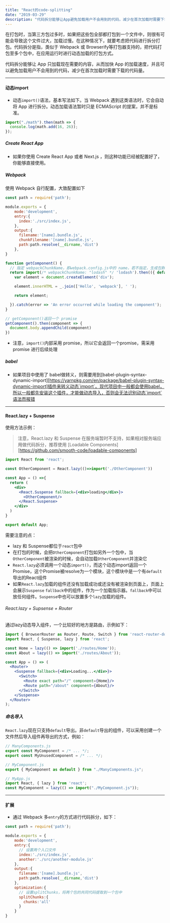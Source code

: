 ```yaml
---
title: "React的code-splitting"
date: "2019-03-29"
description: "代码拆分能够让App避免加载用户不会用到的代码，减少在首次加载时需要下载的代码量。在此记录一下React的代码拆分方法。"
---
```


在打包时，当第三方包过多时，如果把这些包全部都打包到一个文件中，则很有可能会导致这个文件过大，加载过慢。在这种情况下，就要考虑把代码进行拆分打包。代码拆分是指，类似于 Webpack 或 Browserify等打包器支持的，把代码打包至多个包中，在应用运行时进行动态加载的打包方式。

代码拆分能够让 App 只加载现在需要的内容，从而加快 App 的加载速度，并且可以避免加载用户不会用到的代码，减少在首次加载时需要下载的代码量。

------



#### 动态import

- 动态`import()`语法，基本写法如下。当 Webpack 遇到这类语法时，它会自动将 App 进行拆分。动态加载语法暂时只是 ECMAScript 的提案，并不是标准。

```jsx
import("./math").then(math => {
  console.log(math.add(16, 26));
});
```

##### Create React App

- 如果你使用 Create React App 或者 Next.js ，则这种功能已经被配置好了，你能够直接使用。

##### Webpack

使用 Webpack 自行配置，大致配置如下

```javascript
const path = require('path');

module.exports = {
    mode:'development',
    entry:{
      index:'./src/index.js',
    },
    output:{
      filename:'[name].bundle.js',
      chunkFilename:'[name].bundle.js',
      path:path.resolve(__dirname,'dist')
    },
}
```

```javascript
function getComponent() {
  // 指定 webpackChunkName，即webpack.config.js中的 name，若不指定，生成包默认会命名为 0.bundle.js
  return import(/* webpackChunkName: "lodash" */ 'lodash').then(({ default: _ }) => {
    var element = document.createElement('div');

    element.innerHTML = _.join(['Hello', 'webpack'], ' ');

    return element;

  }).catch(error => 'An error occurred while loading the component');
}

// getComponent()返回一个 promise
getComponent().then(component => {
  document.body.appendChild(component)
})
```

- 注意，`import()`内部采用 promise，所以它会返回一个promise，需采用 promise 进行后续处理

##### babel

- 如果项目中使用了 babel做转义，则需要用到[babel-plugin-syntax-dynamic-import][https://yarnpkg.com/en/package/babel-plugin-syntax-dynamic-import]插件来转义动态`import`。现代项目中一般都会使用babel，所以一般都先安装这个插件，才能做动态导入，否则会无法识别动态`import`语法而报错

------

#### React.lazy + Suspense

使用方法示例：

> 注意，React.lazy 和 Suspense 在服务端暂时不支持，如果相对服务端应用做代码拆分，推荐使用 [Loadable Components][https://github.com/smooth-code/loadable-components]

```jsx
import React from 'react';

const OtherComponent = React.lazy(()=>import('./OtherComponent'))

const App = () =>{
  return (
    <div>
      <React.Suspense fallback={<div>loading</div>}>
        <OtherComponent/>
      </React.Suspense>
    </div>
  )
}

export default App;
```

需要注意的点：

- lazy 和 Suspense都位于`react`包中
- 在打包的时候，会把`OtherComponent`打包如另外一个包中，当`OtherComponent`被渲染的时候，会自动加载`OtherComponent`并渲染它
- `React.lazy`必须调用一个动态`import()`，而这个动态import返回一个Promise，这个Promise被resolve为一个模块，这个模块中是一个有`default`导出的React组件
- 如果`React.lazy`加载的组件还没有加载成功或还没有被渲染到页面上，页面上会展示`Suspense` `fallback`中的组件，作为一个加载指示器。`fallback`中可以放任何组件。`Suspense`中也可以放置多个`lazy`加载的组件。

###### React.lazy + Supsense + Router

通过lazy动态导入组件，一个比较好的地方是路由，示例如下：

```jsx
import { BrowserRouter as Router, Route, Switch } from 'react-router-dom';
import React, { Suspense, lazy } from 'react';

const Home = lazy(() => import('./routes/Home'));
const About = lazy(() => import('./routes/About'));

const App = () => (
  <Router>
    <Suspense fallback={<div>Loading...</div>}>
      <Switch>
        <Route exact path="/" component={Home}/>
        <Route path="/about" component={About}/>
      </Switch>
    </Suspense>
  </Router>
);
```

##### 命名导入

`React.lazy`现在只支持`default`导出。非`default`导出的组件，可以采用创建一个文件然后导入组件再导出的方式，例如：

```jsx
// ManyComponents.js
export const MyComponent = /* ... */;
export const MyUnusedComponent = /* ... */;
```

```jsx
// MyComponent.js
export { MyComponent as default } from "./ManyComponents.js";
```

```jsx
// MyApp.js
import React, { lazy } from 'react';
const MyComponent = lazy(() => import("./MyComponent.js"));
```

------

#### 扩展

- 通过 Webpack 多`entry`的方式进行代码拆分，如下：

```javascript
const path = require('path');

module.exports = {
    mode:'development',
    entry:{
      // 设置两个入口文件
      index:'./src/index.js',
      another:'./src/another-module.js'
    },
    output:{
      filename:'[name].bundle.js',
      path:path.resolve(__dirname,'dist')
    },
    optimization:{
      // 设置splitChunks，将两个包的共同代码提取到一个包中
      splitChunks:{
        chunks:'all'
      }
    }
}
```